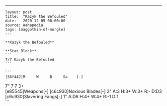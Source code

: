 ---
    layout: post
    title:  "Kazyk the Befouled"
    date:   2020-12-05 00:00:00
    source: Wahapedia
    tags: [maggotkin-of-nurgle]
    ---
    
    **Kazyk the Befouled**
    
    **Stat Block**
    ```
    7/7 Kazyk the Befouled
    ```
    
    ```
    [56f442]M     W     B     Sa    [-]
7"    7     7     3+    
[e85545]Weapons[-]
[c6c930]Noxious Blades[-]
2"     A:3    H:3+   W:3+   R:-    D:D3  
[c6c930]Slavering Fangs[-]
1"     A:D6   H:4+   W:4+   R:-1   D:1   
    ```
    
    
    